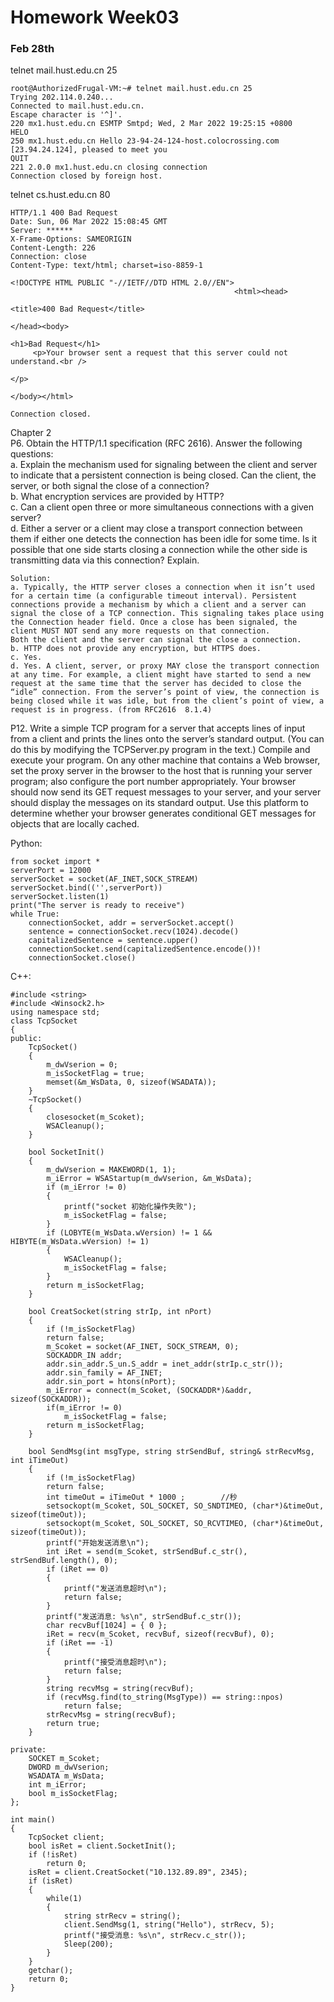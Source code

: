 # Homework Week03  
### Feb 28th  

telnet mail.hust.edu.cn 25  
```
root@AuthorizedFrugal-VM:~# telnet mail.hust.edu.cn 25
Trying 202.114.0.240...
Connected to mail.hust.edu.cn.
Escape character is '^]'.
220 mx1.hust.edu.cn ESMTP Smtpd; Wed, 2 Mar 2022 19:25:15 +0800
HELO
250 mx1.hust.edu.cn Hello 23-94-24-124-host.colocrossing.com [23.94.24.124], pleased to meet you
QUIT
221 2.0.0 mx1.hust.edu.cn closing connection
Connection closed by foreign host.
```

telnet cs.hust.edu.cn 80
```
HTTP/1.1 400 Bad Request
Date: Sun, 06 Mar 2022 15:08:45 GMT
Server: ******
X-Frame-Options: SAMEORIGIN
Content-Length: 226
Connection: close
Content-Type: text/html; charset=iso-8859-1

<!DOCTYPE HTML PUBLIC "-//IETF//DTD HTML 2.0//EN">
                                                  <html><head>
                                                              <title>400 Bad Request</title>
                                                                                            </head><body>
                                                                                                         <h1>Bad Request</h1>
     <p>Your browser sent a request that this server could not understand.<br />
                                                                                </p>
                                                                                    </body></html>

Connection closed.
```

Chapter 2  
P6. Obtain the HTTP/1.1 specification (RFC 2616). Answer the following
questions:  
a. Explain the mechanism used for signaling between the client and server
to indicate that a persistent connection is being closed. Can the client, the server, or both signal the close of a connection?  
b. What encryption services are provided by HTTP?  
c. Can a client open three or more simultaneous connections with a given
server?  
d. Either a server or a client may close a transport connection between them
if either one detects the connection has been idle for some time. Is it
possible that one side starts closing a connection while the other side is
transmitting data via this connection? Explain.  

    Solution:
    a. Typically, the HTTP server closes a connection when it isn’t used for a certain time (a configurable timeout interval). Persistent connections provide a mechanism by which a client and a server can signal the close of a TCP connection. This signaling takes place using the Connection header field. Once a close has been signaled, the client MUST NOT send any more requests on that connection.  
    Both the client and the server can signal the close a connection.  
    b. HTTP does not provide any encryption, but HTTPS does.  
    c. Yes.  
    d. Yes. A client, server, or proxy MAY close the transport connection at any time. For example, a client might have started to send a new request at the same time that the server has decided to close the “idle” connection. From the server’s point of view, the connection is being closed while it was idle, but from the client’s point of view, a request is in progress. (from RFC2616  8.1.4)

P12. Write a simple TCP program for a server that accepts lines of input from a client and prints the lines onto the server’s standard output. (You can do this by modifying the TCPServer.py program in the text.) Compile and execute your program. On any other machine that contains a Web browser, set the proxy server in the browser to the host that is running your server program; also configure the port number appropriately. Your browser should now send its GET request messages to your server, and your server should display the messages on its standard output. Use this platform to determine whether your browser generates conditional GET messages for objects that are locally cached.

Python:
```
from socket import *
serverPort = 12000
serverSocket = socket(AF_INET,SOCK_STREAM)
serverSocket.bind(('',serverPort))
serverSocket.listen(1)
print("The server is ready to receive")
while True:
    connectionSocket, addr = serverSocket.accept()
    sentence = connectionSocket.recv(1024).decode()
    capitalizedSentence = sentence.upper()
    connectionSocket.send(capitalizedSentence.encode())!
    connectionSocket.close()
```

C++:
```
#include <string>
#include <Winsock2.h>
using namespace std;
class TcpSocket
{
public:
    TcpSocket()
    {
        m_dwVserion = 0;
        m_isSocketFlag = true;
        memset(&m_WsData, 0, sizeof(WSADATA));
    }
    ~TcpSocket()
    {
        closesocket(m_Scoket);
        WSACleanup();
    }
 
    bool SocketInit()
    {
        m_dwVserion = MAKEWORD(1, 1);
        m_iError = WSAStartup(m_dwVserion, &m_WsData);
        if (m_iError != 0)
        {
            printf("socket 初始化操作失败");
            m_isSocketFlag = false;
        }
        if (LOBYTE(m_WsData.wVersion) != 1 && HIBYTE(m_WsData.wVersion) != 1)
        {
            WSACleanup();
            m_isSocketFlag = false;
        }
        return m_isSocketFlag;
    }

    bool CreatSocket(string strIp, int nPort)
    {
        if (!m_isSocketFlag)
        return false;
        m_Scoket = socket(AF_INET, SOCK_STREAM, 0);
        SOCKADDR_IN addr;
        addr.sin_addr.S_un.S_addr = inet_addr(strIp.c_str());
        addr.sin_family = AF_INET;
        addr.sin_port = htons(nPort);
        m_iError = connect(m_Scoket, (SOCKADDR*)&addr, sizeof(SOCKADDR));
        if(m_iError != 0)
            m_isSocketFlag = false;
        return m_isSocketFlag;
    }

    bool SendMsg(int msgType, string strSendBuf, string& strRecvMsg, int iTimeOut)
    {
        if (!m_isSocketFlag)
        return false;
        int timeOut = iTimeOut * 1000 ;        //秒
        setsockopt(m_Scoket, SOL_SOCKET, SO_SNDTIMEO, (char*)&timeOut, sizeof(timeOut));
        setsockopt(m_Scoket, SOL_SOCKET, SO_RCVTIMEO, (char*)&timeOut, sizeof(timeOut));
        printf("开始发送消息\n");
        int iRet = send(m_Scoket, strSendBuf.c_str(), strSendBuf.length(), 0);
        if (iRet == 0)
        {
            printf("发送消息超时\n");
            return false;
        }
        printf("发送消息: %s\n", strSendBuf.c_str());
        char recvBuf[1024] = { 0 };
        iRet = recv(m_Scoket, recvBuf, sizeof(recvBuf), 0);
        if (iRet == -1)
        {
            printf("接受消息超时\n");
            return false;
        }
        string recvMsg = string(recvBuf);
        if (recvMsg.find(to_string(MsgType)) == string::npos)
            return false;
        strRecvMsg = string(recvBuf);
        return true;
    }
 
private:
    SOCKET m_Scoket;
    DWORD m_dwVserion;
    WSADATA m_WsData;
    int m_iError;
    bool m_isSocketFlag;
};

int main()
{
    TcpSocket client;
    bool isRet = client.SocketInit();
    if (!isRet)
        return 0;
    isRet = client.CreatSocket("10.132.89.89", 2345);
    if (isRet)
    {
        while(1)
        {
            string strRecv = string();
            client.SendMsg(1, string("Hello"), strRecv, 5);
            printf("接受消息: %s\n", strRecv.c_str());
            Sleep(200);
        }
    }
    getchar();
    return 0;
}